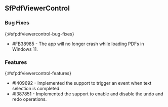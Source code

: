 ## SfPdfViewerControl

### Bug Fixes
{:#sfpdfviewercontrol-bug-fixes}

* \#FB38985 - The app will no longer crash while loading PDFs in Windows 11.

### Features
{:#sfpdfviewercontrol-features}

* \#I409692 - Implemented the support to trigger an event when text selection is completed.
* \#I387851 - Implemented the support to enable and disable the undo and redo operations.